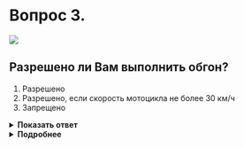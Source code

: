 # Вопрос 3.

![](https://s.drom.ru/i24227/pdd/tickets/2016/1542608901.jpg)

## Разрешено ли Вам выполнить обгон?

1. Разрешено
2. Разрешено, если скорость мотоцикла не более 30 км/ч
3. Запрещено

<details>
<summary><b>Показать ответ</b></summary>
Правильный ответ: 1
</details>
<details>
<summary><b>Подробнее</b></summary>
Вспоминаем, что знак 3.20 «Обгон запрещён» запрещает обгон всех ТС кроме тихоходных ТС, гужевых повозок, мопедов и двухколесных мотоциклов без бокового прицепа. Обгон Вам разрешён вне зависимости от скорости мотоциклиста.
(«Дорожные знаки»)
</details>
